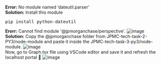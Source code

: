 <b>Error:</b> No module named ‘dateutil.parser’ </br>
<b>Solution:</b> Install this module
<pre>
pip install python-dateutil
</pre>
<b>Erorr:</b> Cannot find module '@jpmorganchase/perspective'.
![image](https://user-images.githubusercontent.com/89456649/166144619-87aeb6ee-661f-452a-8fee-07e0e56b41a1.png)
<b>Solution:</b> Copy the @jpmorganchase folder from JPMC-tech-task-2-PY3/node-module and paste it inside the JPMC-tech-task-3-py3/node-module. 
![image](https://user-images.githubusercontent.com/89456649/166144854-a1e52730-7330-491b-be48-f907b73e35c6.png)
</br>
Now, go to Graph.tsx file using VSCode editor and save it and refresh the localhost portal :tada:
![image](https://user-images.githubusercontent.com/89456649/166144984-7c6dbfe7-ebdc-4b51-af23-8aa5e250fdfe.png)
